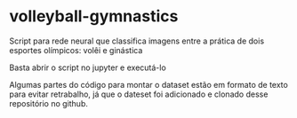 # volleyball-gymnastics

Script para rede neural que classifica imagens entre a prática de dois esportes olímpicos: volêi e ginástica

Basta abrir o script no jupyter e executá-lo

Algumas partes do código para montar o dataset estão em formato de texto para evitar retrabalho, já que o dateset foi adicionado e clonado desse repositório no github.
